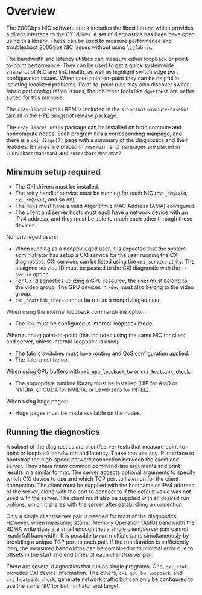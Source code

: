 
# Overview

The 200Gbps NIC software stack includes the libcxi library, which provides a direct
interface to the CXI driver. A set of diagnostics has been developed using this
library. These can be used to measure performance and troubleshoot 200Gbps NIC
issues without using `libfabric`.

The bandwidth and latency utilities can measure either loopback or point-to-point performance. They can be used to get a quick systemwide snapshot of NIC
and link health, as well as highlight switch edge port configuration issues.
When used point-to-point they can be helpful in isolating localized problems.
Point-to-point runs may also discover switch fabric port configuration issues,
though other tools like `dgnettest` are better suited for this purpose.

The `cray-libcxi-utils` RPM is included in the `slingshot-compute-cassini` tarball
in the HPE Slingshot release package.

The `cray-libcxi-utils` package can be installed on both compute and noncompute
nodes. Each program has a corresponding manpage, and there is a `cxi_diags(7)`
page with a summary of the diagnostics and their features. Binaries are placed
in `/usr/bin`, and manpages are placed in `/usr/share/man/man1` and
`/usr/share/man/man7`.

## Minimum setup required

- The CXI drivers must be installed.
- The retry handler service must be running for each NIC (`cxi_rh@cxi0`, `cxi_rh@cxi1`, and so on).
- The links must have a valid Algorithmic MAC Address (AMA) configured.
- The client and server hosts must each have a network device with an IPv4
address, and they must be able to reach each other through these devices.

Nonprivileged users:

- When running as a nonprivileged user, it is expected that the system
administrator has setup a CXI service for the user running the CXI diagnostics.
CXI services can be listed using the `cxi_service` utility. The assigned service
ID must be passed to the CXI diagnostic with the `--svc-id` option.
- For CXI diagnostics utilizing a GPU resource, the user must belong to the
video group. The GPU devices in `/dev` must also belong to the video group.
- `cxi_heatsink_check` cannot be run as a nonprivileged user.

When using the internal loopback command-line option:

- The link must be configured in internal-loopback mode.

When running point-to-point (this includes using the same NIC for client and
server, unless internal-loopback is used):

- The fabric switches must have routing and QoS configuration applied.
- The links must be up.

When using GPU buffers with `cxi_gpu_loopback_bw` or `cxi_heatsink_check`:

- The appropriate runtime library must be installed (HIP for AMD or NVIDIA, or
CUDA for NVIDIA, or Level-zero for INTEL).

When using huge pages:

- Huge pages must be made available on the nodes.

## Running the diagnostics

A subset of the diagnostics are client/server tests that measure point-to-point
or loopback bandwidth and latency. These can use any IP interface to bootstrap
the high-speed network connection between the client and server. They share many
common command-line arguments and print results in a similar format. The server
accepts optional arguments to specify which CXI device to use and which TCP port
to listen on for the client connection. The client must be supplied with the
hostname or IPv4 address of the server, along with the port to connect to if the
default value was not used with the server. The client must also be supplied
with all desired run options, which it shares with the server after establishing
a connection.

Only a single client/server pair is needed for most of the diagnostics. However, when measuring
Atomic Memory Operation (AMO) bandwidth the RDMA write sizes are small enough
that a single client/server pair cannot reach full bandwidth. It is possible to
run multiple pairs simultaneously by providing a unique TCP port to each pair.
If the run duration is sufficiently long, the measured bandwidths can be
combined with minimal error due to offsets in the start and end times of each
client/server pair.

There are several diagnostics that run as single programs. One, `cxi_stat`,
provides CXI device information. The others, `cxi_gpu_bw_loopback`, and
`cxi_heatsink_check`, generate network traffic but can only be configured to use
the same NIC for both initiator and target.
